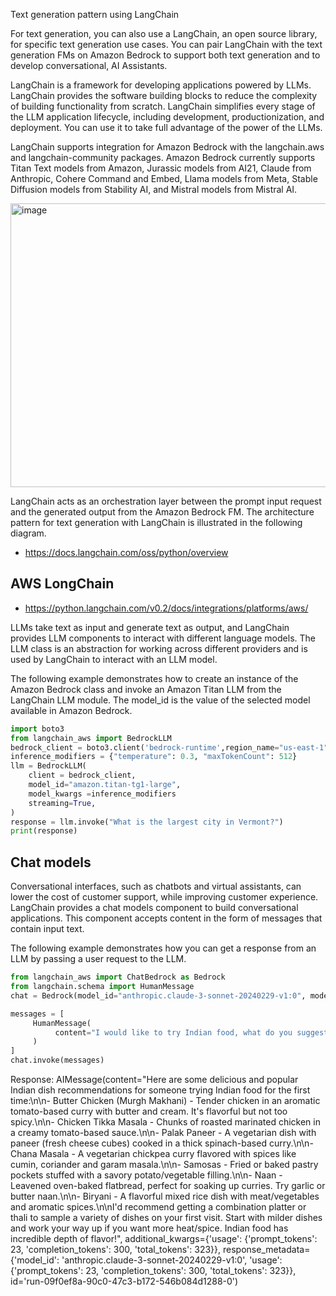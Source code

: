 Text generation pattern using LangChain

For text generation, you can also use a LangChain, an open source library, for specific text generation use cases. You can pair LangChain with the text generation FMs on Amazon Bedrock to support both text generation and to develop conversational, AI Assistants.

LangChain is a framework for developing applications powered by LLMs. LangChain provides the software building blocks to reduce the complexity of building functionality from scratch. LangChain simplifies every stage of the LLM application lifecycle, including development, productionization, and deployment. You can use it to take full advantage of the power of the LLMs.

LangChain supports integration for Amazon Bedrock with the langchain.aws and langchain-community packages.  Amazon Bedrock currently supports Titan Text models from Amazon, Jurassic models from AI21, Claude from Anthropic, Cohere Command and Embed, Llama models from Meta, Stable Diffusion models from Stability AI, and Mistral models from Mistral AI.


<img width="1014" height="454" alt="image" src="https://github.com/user-attachments/assets/26724062-34e3-4b3c-b7a4-96f23356250b" />


LangChain acts as an orchestration layer between the prompt input request and the generated output from the Amazon Bedrock FM. The architecture pattern for text generation with LangChain is illustrated in the following diagram. 

- https://docs.langchain.com/oss/python/overview
## AWS LongChain
- https://python.langchain.com/v0.2/docs/integrations/platforms/aws/

LLMs take text as input and generate text as output, and LangChain provides LLM components to interact with different language models. The LLM class is an abstraction for working across different providers and is used by LangChain to interact with an LLM model.

The following example demonstrates how to create an instance of the Amazon Bedrock class and invoke an Amazon Titan LLM from the LangChain LLM module. The model_id is the value of the selected model available in Amazon Bedrock.

```python
import boto3
from langchain_aws import BedrockLLM
bedrock_client = boto3.client('bedrock-runtime',region_name="us-east-1")
inference_modifiers = {"temperature": 0.3, "maxTokenCount": 512}
llm = BedrockLLM(
    client = bedrock_client,
    model_id="amazon.titan-tg1-large",
    model_kwargs =inference_modifiers
    streaming=True,
)
response = llm.invoke("What is the largest city in Vermont?")
print(response)
```

## Chat models 
Conversational interfaces, such as chatbots and virtual assistants, can lower the cost of customer support, while improving customer experience. LangChain provides a chat models component to build conversational applications. This component accepts content in the form of messages that contain input text.

The following example demonstrates how you can get a response from an LLM by passing a user request to the LLM.
```python
from langchain_aws import ChatBedrock as Bedrock
from langchain.schema import HumanMessage
chat = Bedrock(model_id="anthropic.claude-3-sonnet-20240229-v1:0", model_kwargs={"temperature":0.1})

messages = [
     HumanMessage(
          content="I would like to try Indian food, what do you suggest should I try?"
     )
]
chat.invoke(messages)
```
Response:
AIMessage(content="Here are some delicious and popular Indian dish recommendations for someone trying Indian food for the first time:\n\n- Butter Chicken (Murgh Makhani) - Tender chicken in an aromatic tomato-based curry with butter and cream. It's flavorful but not too spicy.\n\n- Chicken Tikka Masala - Chunks of roasted marinated chicken in a creamy tomato-based sauce.\n\n- Palak Paneer - A vegetarian dish with paneer (fresh cheese cubes) cooked in a thick spinach-based curry.\n\n- Chana Masala - A vegetarian chickpea curry flavored with spices like cumin, coriander and garam masala.\n\n- Samosas - Fried or baked pastry pockets stuffed with a savory potato/vegetable filling.\n\n- Naan - Leavened oven-baked flatbread, perfect for soaking up curries. Try garlic or butter naan.\n\n- Biryani - A flavorful mixed rice dish with meat/vegetables and aromatic spices.\n\nI'd recommend getting a combination platter or thali to sample a variety of dishes on your first visit. Start with milder dishes and work your way up if you want more heat/spice. Indian food has incredible depth of flavor!", additional_kwargs={'usage': {'prompt_tokens': 23, 'completion_tokens': 300, 'total_tokens': 323}}, response_metadata={'model_id': 'anthropic.claude-3-sonnet-20240229-v1:0', 'usage': {'prompt_tokens': 23, 'completion_tokens': 300, 'total_tokens': 323}}, id='run-09f0ef8a-90c0-47c3-b172-546b084d1288-0')


